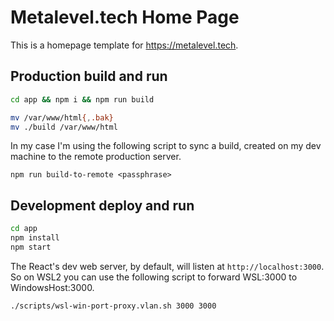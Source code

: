 # Metalevel.tech Home Page
This is a homepage template for https://metalevel.tech.

## Production build and run

```bash
cd app && npm i && npm run build
```

```bash
mv /var/www/html{,.bak}
mv ./build /var/www/html
```

In my case I'm using the following script to sync a build, created on my dev machine to the remote production server.

```
npm run build-to-remote <passphrase>
```

## Development deploy and run

```bash
cd app
npm install
npm start
```

The React's dev web server, by default, will listen at `http://localhost:3000`. So on WSL2 you can use the following script to forward WSL:3000 to WindowsHost:3000.

```
./scripts/wsl-win-port-proxy.vlan.sh 3000 3000
```

